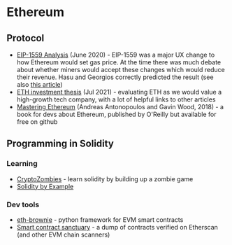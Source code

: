 # Ethereum

## Protocol
* [EIP-1559 Analysis](https://insights.deribit.com/market-research/analysis-of-eip-1559/) (June 2020) -
  EIP-1559 was a major UX change to how Ethereum would set gas price.  At the time there was much
  debate about whether miners would accept these changes which would reduce their revenue.  Hasu and
  Georgios correctly predicted the result (see also
  [this article](https://insights.deribit.com/market-research/miners-will-accept-eip-1559-here-is-why/))
* [ETH investment thesis](https://vineyardholdings.net/2021/07/31/ethereum/) (Jul 2021) -
  evaluating ETH as we would value a high-growth tech company, with a lot of helpful links to other articles
* [Mastering Ethereum](https://github.com/ethereumbook/ethereumbook) (Andreas Antonopoulos and Gavin Wood, 2018) -
  a book for devs about Ethereum, published by O'Reilly but available for free on github

## Programming in Solidity
### Learning
* [CryptoZombies](https://cryptozombies.io/) - learn solidity by building up a zombie game
* [Solidity by Example](https://solidity-by-example.org/)

### Dev tools
* [eth-brownie](https://github.com/eth-brownie/brownie) - python framework for EVM smart contracts
* [Smart contract sanctuary](https://github.com/tintinweb/smart-contract-sanctuary) -
  a dump of contracts verified on Etherscan (and other EVM chain scanners)
  
